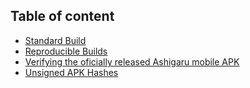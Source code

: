 ## Table of content

- [Standard Build](StandardBuild.md)
- [Reproducible Builds](ReproducibleBuilds.md)
- [Verifying the oficially released Ashigaru mobile APK](VerifyAPK.md)
- [Unsigned APK Hashes](Unsigned-APK-Hashes.md)